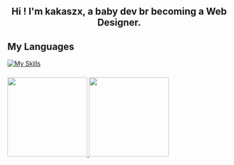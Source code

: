 <h2 align="center">Hi ! I'm kakaszx, a baby dev br becoming a Web Designer.</h2>

##  My Languages
[![My Skills](https://skillicons.dev/icons?i=html,css,js)](https://skillicons.dev)
    
###
<div>
<a href="https://github.com/kakaszx">
<img loading="lazy" height="180em" src="https://github-readme-stats.vercel.app/api?username=kakaszx&show_icons=true&theme=tokyonight&include_all_commits=true&count_private=true"/>
<img loading="lazy" height="180em" src="https://github-readme-stats.vercel.app/api/top-langs/?username=kakaszx&layout=compact&langs_count=7&theme=tokyonight"/>
</div>

###

